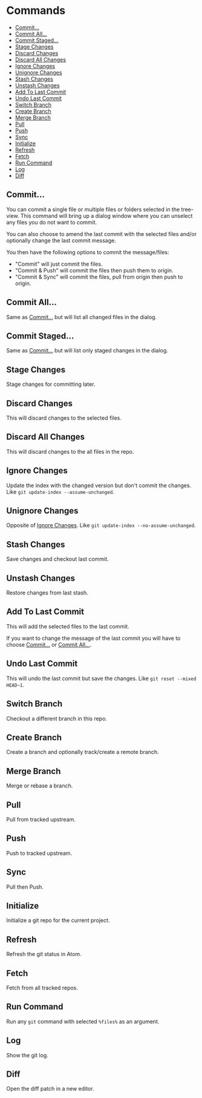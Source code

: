 <!-- lint disable list-item-indent -->

# Commands

- [Commit...](#commit)
- [Commit All...](#commit-all)
- [Commit Staged...](#commit-staged)
- [Stage Changes](#stage-changes)
- [Discard Changes](#discard-changes)
- [Discard All Changes](#discard-all-changes)
- [Ignore Changes](#ignore-changes)
- [Unignore Changes](#unignore-changes)
- [Stash Changes](#stash-changes)
- [Unstash Changes](#unstash-changes)
- [Add To Last Commit](#add-to-last-commit)
- [Undo Last Commit](#undo-last-commit)
- [Switch Branch](#switch-branch)
- [Create Branch](#create-branch)
- [Merge Branch](#merge-branch)
- [Pull](#pull)
- [Push](#push)
- [Sync](#sync)
- [Initialize](#initialize)
- [Refresh](#refresh)
- [Fetch](#fetch)
- [Run Command](#run-command)
- [Log](#log)
- [Diff](#diff)

## Commit...

You can commit a single file or multiple files or folders selected in the tree-view.
This command will bring up a dialog window where you can unselect any files you do not want to commit.

You can also choose to amend the last commit with the selected files and/or optionally change the last commit message.

You then have the following options to commit the message/files:

- "Commit" will just commit the files.
- "Commit & Push" will commit the files then push them to origin.
- "Commit & Sync" will commit the files, pull from origin then push to origin.

## Commit All...

Same as [Commit...](#commit) but will list all changed files in the dialog.

## Commit Staged...

Same as [Commit...](#commit) but will list only staged changes in the dialog.

## Stage Changes

Stage changes for committing later.

## Discard Changes

This will discard changes to the selected files.

## Discard All Changes

This will discard changes to the all files in the repo.

## Ignore Changes

Update the index with the changed version but don't commit the changes. Like `git update-index --assume-unchanged`.

## Unignore Changes

Opposite of [Ignore Changes](#ignore-changes). Like `git update-index --no-assume-unchanged`.

## Stash Changes

Save changes and checkout last commit.

## Unstash Changes

Restore changes from last stash.

## Add To Last Commit

This will add the selected files to the last commit.

If you want to change the message of the last commit you will have to choose [Commit...](#commit) or [Commit All...](#commit-all).

## Undo Last Commit

This will undo the last commit but save the changes. Like `git reset --mixed HEAD~1`.

## Switch Branch

Checkout a different branch in this repo.

## Create Branch

Create a branch and optionally track/create a remote branch.

## Merge Branch

Merge or rebase a branch.

## Pull

Pull from tracked upstream.

## Push

Push to tracked upstream.

## Sync

Pull then Push.

## Initialize

Initialize a git repo for the current project.

## Refresh

Refresh the git status in Atom.

## Fetch

Fetch from all tracked repos.

## Run Command

Run any `git` command with selected `%files%` as an argument.

## Log

Show the git log.

## Diff

Open the diff patch in a new editor.

